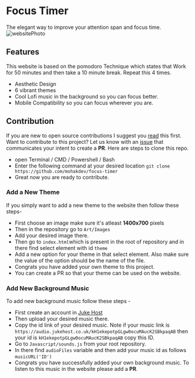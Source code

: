 # Focus Timer
The elegant way to improve your attention span and focus time.
![websitePhoto](https://i.imgur.com/kOcD5Iq.jpeg)

## Features
This website is based on the pomodoro Technique which states that Work for 50 minutes and then take a 10 minute break. Repeat this 4 times.
- Aesthetic Design
- 6 vibrant themes
- Cool Lofi music in the background so you can focus better.
- Mobile Compatibility so you can focus wherever you are.

## Contribution
If you are new to open source contributions I suggest you [read](https://opensource.guide/) this first. 
Want to contribute to this project? Let us know with an [issue](https://github.com/mohakdev/focus-timer/issues?q=is%3Aissue+is%3Aopen) that communicates your intent to create a **PR**.
Here are steps to clone this repo.
- open Terminal / CMD / Powershell / Bash
- Enter the following command at your desired location `git clone https://github.com/mohakdev/focus-timer`
- Great now you are ready to contribute.

### Add a New Theme
If you simply want to add a new theme to the website then follow these steps-
- First choose an image make sure it's atleast **1400x700** pixels
- Then in the repository go to `Art/Images`
- Add your desired image there.
- Then go to `index.html`which is present in the root of repository and in there find select element with id `theme`
- Add a new option for your theme in that select element. Also make sure the value of the option should be the name of the file.
- Congrats you have added your own theme to this project.
- You can create a PR so that your theme can be used on the website.

### Add New Background Music
To add new background music follow these steps -
- First create an account in [Juke Host](https://jukehost.co.uk/)
- Then upload your desired music there.
- Copy the id link of your desired music. Note if your music link is `https://audio.jukehost.co.uk/kH1ekepotpGLgw0ocuMAucK2SBkpaqAB` then your id is `kH1ekepotpGLgw0ocuMAucK2SBkpaqAB` copy this ID.
- Go to `Javascript/sounds.js` from your root repository.
- In there find `audioFiles` variable and then add your music id as follows `musicURL('ID')`
- Congrats you have successfully added your own background music. To listen to this music in the website please add a **PR**.
